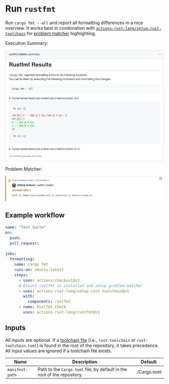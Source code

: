 # Run `rustfmt`

Run `cargo fmt --all` and report all formatting differences in a nice overview.
It works best in combination with [`actions-rust-lang/setup-rust-toolchain`] for [problem matcher] highlighting.

Execution Summary:

![The action reports any formatting issues found by rustfmt.](./imgs/rustfmt-results.png)

Problem Matcher:

![Annotation highlighting formatting differences.](./imgs/rustfmt-problem-matcher.png)

## Example workflow

```yaml
name: "Test Suite"
on:
  push:
  pull_request:

jobs:
  formatting:
    name: cargo fmt
    runs-on: ubuntu-latest
    steps:
      - uses: actions/checkout@v3
      # Ensure rustfmt is installed and setup problem matcher
      - uses: actions-rust-lang/setup-rust-toolchain@v1
        with:
          components: rustfmt
      - name: Rustfmt Check
        uses: actions-rust-lang/rustfmt@v1
```

## Inputs

All inputs are optional.
If a [toolchain file](https://rust-lang.github.io/rustup/overrides.html#the-toolchain-file) (i.e., `rust-toolchain` or `rust-toolchain.toml`) is found in the root of the repository, it takes precedence.
All input values are ignored if a toolchain file exists.

| Name            | Description                                                              | Default      |
| --------------- | ------------------------------------------------------------------------ | ------------ |
| `manifest-path` | Path to the `Cargo.toml` file, by default in the root of the repository. | ./Cargo.toml |

[`actions-rust-lang/setup-rust-toolchain`]: https://github.com/actions-rust-lang/setup-rust-toolchain
[problem matcher]: https://github.com/actions/toolkit/blob/main/docs/problem-matchers.md

